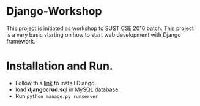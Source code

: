 # Django-Workshop
This project is initiated as workshop to SUST CSE 2016 batch. This project is a very basic starting on how to start web development with Django framework. 

# Installation and Run.

 - Follow this [link](https://github.com/Yunus0or1/Guidelines-How_TO/blob/master/Django%20Basic%20Installation.md) to install Django.
 - load **djangocrud.sql** in MySQL database.
 - Run ``` python manage.py runserver ```




